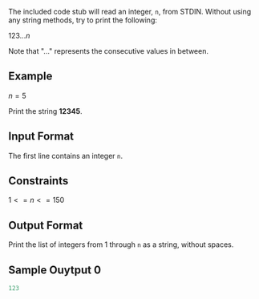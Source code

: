 The included code stub will read an integer, `n`, from STDIN. Without using any
string methods, try to print the following:

$123...n$

Note that "..." represents the consecutive values in between.

## Example

$n = 5$

Print the string **12345**.

## Input Format

The first line contains an integer `n`.

## Constraints

$1<=n<=150$

## Output Format

Print the list of integers from 1 through `n` as a string, without spaces.

## Sample Ouytput 0

```py
123
```
